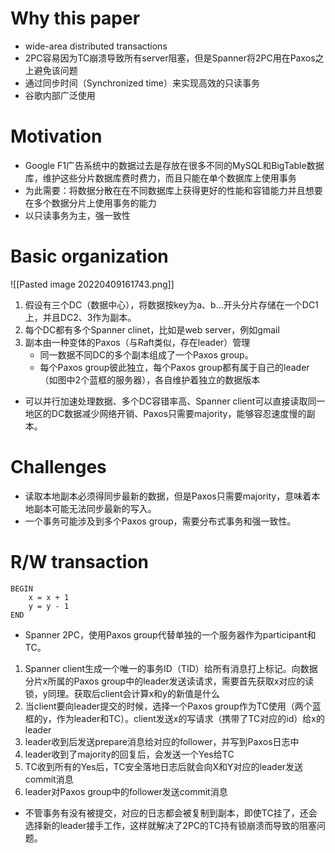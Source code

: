 # Why this paper
- wide-area distributed transactions
- 2PC容易因为TC崩溃导致所有server阻塞，但是Spanner将2PC用在Paxos之上避免该问题
- 通过同步时间（Synchronized time）来实现高效的只读事务
- 谷歌内部广泛使用 
# Motivation
- Google F1广告系统中的数据过去是存放在很多不同的MySQL和BigTable数据库，维护这些分片数据库费时费力，而且只能在单个数据库上使用事务
- 为此需要：将数据分散在在不同数据库上获得更好的性能和容错能力并且想要在多个数据分片上使用事务的能力
- 以只读事务为主，强一致性
# Basic organization
![[Pasted image 20220409161743.png]]
1. 假设有三个DC（数据中心），将数据按key为a、b...开头分片存储在一个DC1上，并且DC2、3作为副本。
2. 每个DC都有多个Spanner clinet，比如是web server，例如gmail
3. 副本由一种变体的Paxos（与Raft类似，存在leader）管理
	- 同一数据不同DC的多个副本组成了一个Paxos group。
	- 每个Paxos group彼此独立，每个Paxos group都有属于自己的leader（如图中2个蓝框的服务器），各自维护着独立的数据版本
- 可以并行加速处理数据、多个DC容错率高、Spanner  client可以直接读取同一地区的DC数据减少网络开销、Paxos只需要majority，能够容忍速度慢的副本。
# Challenges
- 读取本地副本必须得同步最新的数据，但是Paxos只需要majority，意味着本地副本可能无法同步最新的写入。
- 一个事务可能涉及到多个Paxos group，需要分布式事务和强一致性。
# R/W transaction
```
BEGIN
    x = x + 1
    y = y - 1
END
```
- Spanner 2PC，使用Paxos group代替单独的一个服务器作为participant和TC。
1. Spanner client生成一个唯一的事务ID（TID）给所有消息打上标记。向数据分片x所属的Paxos group中的leader发送读请求，需要首先获取x对应的读锁，y同理。获取后client会计算x和y的新值是什么
2. 当client要向leader提交的时候，选择一个Paxos group作为TC使用（两个蓝框的y，作为leader和TC）。client发送x的写请求（携带了TC对应的id）给x的leader
3. leader收到后发送prepare消息给对应的follower，并写到Paxos日志中
4. leader收到了majority的回复后，会发送一个Yes给TC
5. TC收到所有的Yes后，TC安全落地日志后就会向X和Y对应的leader发送commit消息
6. leader对Paxos group中的follower发送commit消息
- 不管事务有没有被提交，对应的日志都会被复制到副本，即使TC挂了，还会选择新的leader接手工作，这样就解决了2PC的TC持有锁崩溃而导致的阻塞问题。

